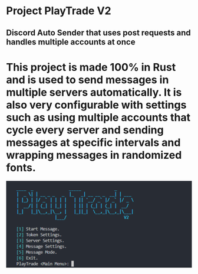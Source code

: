 # Project PlayTrade V2

## Discord Auto Sender that uses post requests and handles multiple accounts at once

# This project is made 100% in Rust and is used to send messages in multiple servers automatically. It is also very configurable with settings such as using multiple accounts that cycle every server and sending messages at specific intervals and wrapping messages in randomized fonts.

![Screenshot](screenshot.png)